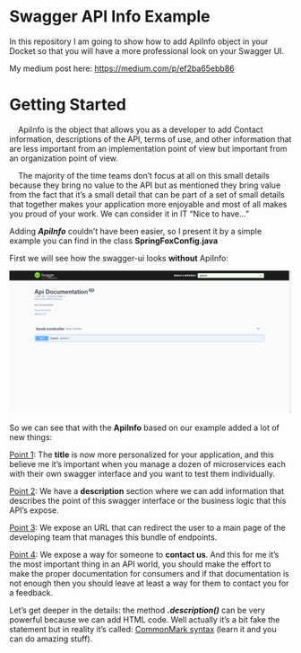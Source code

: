 # Swagger API Info Example

In this repository I am going to show how to add ApiInfo object in your Docket so that you will have a more professional look on your Swagger UI.

My medium post here: https://medium.com/p/ef2ba65ebb86

# Getting Started

    ApiInfo is the object that allows you as a developer to add Contact information, descriptions of the API, terms of use, and other information that are less important from an implementation point of view but important from an organization point of view.

    The majority of the time teams don’t focus at all on this small details because they bring no value to the API but as mentioned they bring value from the fact that it’s a small detail that can be part of a set of small details that together makes your application more enjoyable and most of all makes you proud of your work. We can consider it in IT “Nice to have…”

Adding ***ApiInfo*** couldn’t have been easier, so I present it by a simple example you can find in the class **SpringFoxConfig.java**



First we will see how the swagger-ui looks **without** ApiInfo:

![Image of swagger-ui without ApiInfo](/SwaggerApiInfoExample/dev_resources/Swagger-UI-withoutAPI-Info.png)

So we can see that with the **ApiInfo** based on our example added a lot of new things:

<u>Point 1</u>: The **title** is now more personalized for your application, and this believe me it’s important when you manage a dozen of microservices each with their own swagger interface and you want to test them individually.

<u>Point 2</u>: We have a **description** section where we can add information that describes the point of this swagger interface or the business logic that this API’s expose.

<u>Point 3</u>: We expose an URL that can redirect the user to a main page of the developing team that manages this bundle of endpoints.

<u>Point 4</u>: We expose a way for someone to **contact us**. And this for me it’s the most important thing in an API world, you should make the effort to make the proper documentation for consumers and if that documentation is not enough then you should leave at least a way for them to contact you for a feedback.

Let’s get deeper in the details: the method ***.description()*** can be very powerful because we can add HTML code. Well actually it’s a bit fake the statement but in reality it’s called: [CommonMark syntax](https://spec.commonmark.org/) (learn it and you can do amazing stuff).
